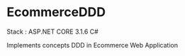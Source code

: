 # EcommerceDDD

Stack : ASP.NET CORE 3.1.6 C#

Implements concepts DDD in Ecommerce Web Application
